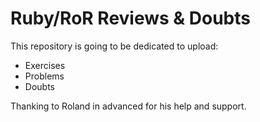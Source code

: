 # Ruby/RoR Reviews & Doubts

This repository is going to be dedicated to upload:

- Exercises
- Problems
- Doubts

Thanking to Roland in advanced for his help and support.
